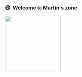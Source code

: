 ### 😄 &nbsp;Welcome to Martin's zone 
<p align="left">
	<a href="https://github.com/xixiangzouyibian">
	  <img height="180em" src="https://github-readme-stats-eight-theta.vercel.app/api?username=xixiangzouyibian&show_icons=true&theme=tokyonight&include_all_commits=true&count_private=true&hide=contribs"/>
	  <!-- <img height="180em" src="https://github-readme-stats.vercel.app/api/top-langs/?username=xixiangzouyibian&layout=compact&theme=tokyonight"/> -->
	</a>
</p>

<!-- ### :scroll: &nbsp;<a href="https://www.linkedin.com/in/zhou-meng-martin-803794112">Read Me</a> -->
